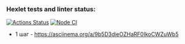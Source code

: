 ### Hexlet tests and linter status:
[![Actions Status](https://github.com/Eserian/frontend-testing-react-project-lvl2/workflows/hexlet-check/badge.svg)](https://github.com/Eserian/frontend-testing-react-project-lvl2/actions)
[![Node CI](https://github.com/Eserian/frontend-testing-react-project-lvl2/actions/workflows/nodejs.yml/badge.svg?branch=main)](https://github.com/Eserian/frontend-testing-react-project-lvl2/actions/workflows/nodejs.yml)


* 1 шаг - https://asciinema.org/a/9b5D3dieOZHaRF0IkoCWZuWb5
